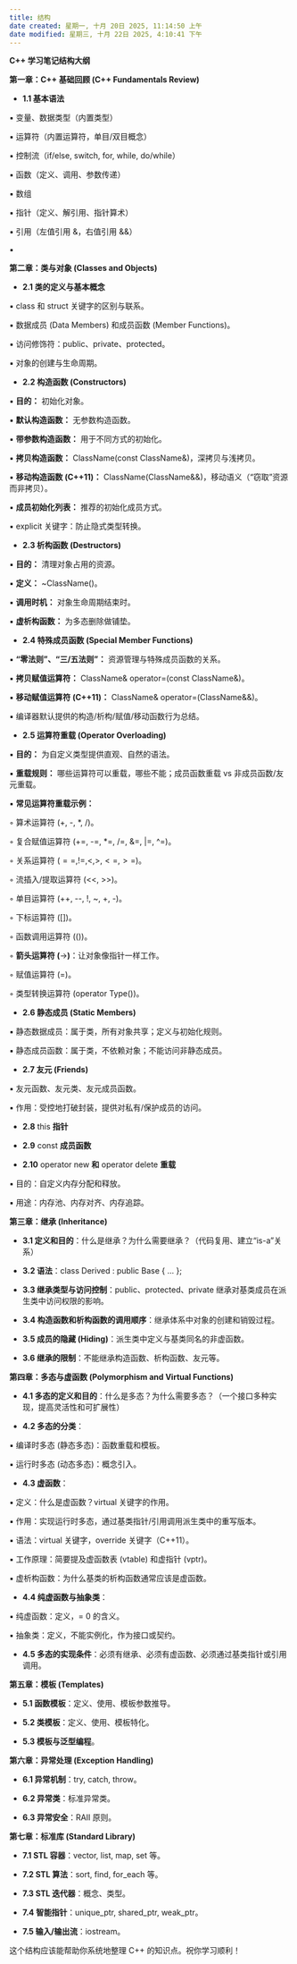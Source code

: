 ```yaml
---
title: 结构
date created: 星期一, 十月 20日 2025, 11:14:50 上午
date modified: 星期三, 十月 22日 2025, 4:10:41 下午
---
```

**C++ 学习笔记结构大纲**

**第一章：C++ 基础回顾 (C++ Fundamentals Review)**

- **1.1 基本语法**

▪ 变量、数据类型（内置类型）

▪ 运算符（内置运算符，单目/双目概念）

▪ 控制流（if/else, switch, for, while, do/while）

▪ 函数（定义、调用、参数传递）

▪ 数组

▪ 指针（定义、解引用、指针算术）

▪ 引用（左值引用 &，右值引用 &&）

▪ 

**第二章：类与对象 (Classes and Objects)**

- **2.1 类的定义与基本概念**

▪ class 和 struct 关键字的区别与联系。

▪ 数据成员 (Data Members) 和成员函数 (Member Functions)。

▪ 访问修饰符：public、private、protected。

▪ 对象的创建与生命周期。

- **2.2 构造函数 (Constructors)**

▪ **目的：** 初始化对象。

▪ **默认构造函数：** 无参数构造函数。

▪ **带参数构造函数：** 用于不同方式的初始化。

▪ **拷贝构造函数：** ClassName(const ClassName&)，深拷贝与浅拷贝。

▪ **移动构造函数 (C++11)：** ClassName(ClassName&&)，移动语义（“窃取”资源而非拷贝）。

▪ **成员初始化列表：** 推荐的初始化成员方式。

▪ explicit 关键字：防止隐式类型转换。

- **2.3 析构函数 (Destructors)**

▪ **目的：** 清理对象占用的资源。

▪ **定义：** ~ClassName()。

▪ **调用时机：** 对象生命周期结束时。

▪ **虚析构函数：** 为多态删除做铺垫。

- **2.4 特殊成员函数 (Special Member Functions)**

▪ **“零法则”、“三/五法则”：** 资源管理与特殊成员函数的关系。

▪ **拷贝赋值运算符：** ClassName& operator=(const ClassName&)。

▪ **移动赋值运算符 (C++11)：** ClassName& operator=(ClassName&&)。

▪ 编译器默认提供的构造/析构/赋值/移动函数行为总结。

- **2.5 运算符重载 (Operator Overloading)**

▪ **目的：** 为自定义类型提供直观、自然的语法。

▪ **重载规则：** 哪些运算符可以重载，哪些不能；成员函数重载 vs 非成员函数/友元重载。

▪ **常见运算符重载示例：**

◦ 算术运算符 (+, -, *, /)。

◦ 复合赋值运算符 (+=, -=, *=, /=, &=, |=, ^=)。

◦ 关系运算符 $(==, !=, <, >, <=, >=)$。

◦ 流插入/提取运算符 (<<, >>)。

◦ 单目运算符 (++, --, !, ~, +, -)。

◦ 下标运算符 $([])$。

◦ 函数调用运算符 (())。

◦ **箭头运算符 (**->**)**：让对象像指针一样工作。

◦ 赋值运算符 (=)。

◦ 类型转换运算符 (operator Type())。

- **2.6 静态成员 (Static Members)**

▪ 静态数据成员：属于类，所有对象共享；定义与初始化规则。

▪ 静态成员函数：属于类，不依赖对象；不能访问非静态成员。

- **2.7 友元 (Friends)**

▪ 友元函数、友元类、友元成员函数。

▪ 作用：受控地打破封装，提供对私有/保护成员的访问。

- **2.8** this **指针**

- **2.9** const **成员函数**

- **2.10** operator new **和** operator delete **重载**

▪ 目的：自定义内存分配和释放。

▪ 用途：内存池、内存对齐、内存追踪。

**第三章：继承 (Inheritance)**

- **3.1 定义和目的**：什么是继承？为什么需要继承？（代码复用、建立“is-a”关系）

- **3.2 语法**：class Derived : public Base { … };

- **3.3 继承类型与访问控制**：public、protected、private 继承对基类成员在派生类中访问权限的影响。

- **3.4 构造函数和析构函数的调用顺序**：继承体系中对象的创建和销毁过程。

- **3.5 成员的隐藏 (Hiding)**：派生类中定义与基类同名的非虚函数。

- **3.6 继承的限制**：不能继承构造函数、析构函数、友元等。

**第四章：多态与虚函数 (Polymorphism and Virtual Functions)**

- **4.1 多态的定义和目的**：什么是多态？为什么需要多态？（一个接口多种实现，提高灵活性和可扩展性）

- **4.2 多态的分类**：

▪ 编译时多态 (静态多态)：函数重载和模板。

▪ 运行时多态 (动态多态)：概念引入。

- **4.3 虚函数**：

▪ 定义：什么是虚函数？virtual 关键字的作用。

▪ 作用：实现运行时多态，通过基类指针/引用调用派生类中的重写版本。

▪ 语法：virtual 关键字，override 关键字（C++11）。

▪ 工作原理：简要提及虚函数表 (vtable) 和虚指针 (vptr)。

▪ 虚析构函数：为什么基类的析构函数通常应该是虚函数。

- **4.4 纯虚函数与抽象类**：

▪ 纯虚函数：定义，= 0 的含义。

▪ 抽象类：定义，不能实例化，作为接口或契约。

- **4.5 多态的实现条件**：必须有继承、必须有虚函数、必须通过基类指针或引用调用。

**第五章：模板 (Templates)**

- **5.1 函数模板**：定义、使用、模板参数推导。

- **5.2 类模板**：定义、使用、模板特化。

- **5.3 模板与泛型编程**。

**第六章：异常处理 (Exception Handling)**

- **6.1 异常机制**：try, catch, throw。

- **6.2 异常类**：标准异常类。

- **6.3 异常安全**：RAII 原则。

**第七章：标准库 (Standard Library)**

- **7.1 STL 容器**：vector, list, map, set 等。

- **7.2 STL 算法**：sort, find, for_each 等。

- **7.3 STL 迭代器**：概念、类型。

- **7.4 智能指针**：unique_ptr, shared_ptr, weak_ptr。

- **7.5 输入/输出流**：iostream。

这个结构应该能帮助你系统地整理 C++ 的知识点。祝你学习顺利！
